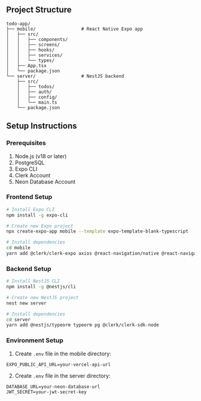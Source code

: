 ## Project Structure

```
todo-app/
├── mobile/                 # React Native Expo app
│   ├── src/
│   │   ├── components/
│   │   ├── screens/
│   │   ├── hooks/
│   │   ├── services/
│   │   └── types/
│   ├── App.tsx
│   └── package.json
└── server/                 # NestJS backend
    ├── src/
    │   ├── todos/
    │   ├── auth/
    │   ├── config/
    │   └── main.ts
    └── package.json
```

## Setup Instructions

### Prerequisites

1. Node.js (v18 or later)
2. PostgreSQL
3. Expo CLI
4. Clerk Account
5. Neon Database Account

### Frontend Setup

```bash
# Install Expo CLI
npm install -g expo-cli

# Create new Expo project
npx create-expo-app mobile --template expo-template-blank-typescript

# Install dependencies
cd mobile
yarn add @clerk/clerk-expo axios @react-navigation/native @react-navigation/stack
```

### Backend Setup

```bash
# Install NestJS CLI
npm install -g @nestjs/cli

# Create new NestJS project
nest new server

# Install dependencies
cd server
yarn add @nestjs/typeorm typeorm pg @clerk/clerk-sdk-node
```

### Environment Setup

1. Create `.env` file in the mobile directory:

```
EXPO_PUBLIC_API_URL=your-vercel-api-url
```

2. Create `.env` file in the server directory:

```
DATABASE_URL=your-neon-database-url
JWT_SECRET=your-jwt-secret-key
```
